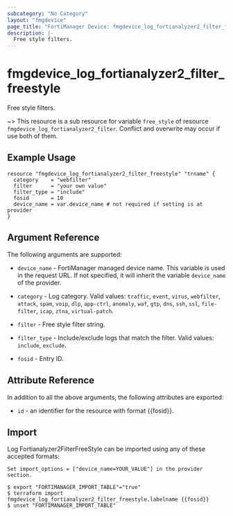 ```yaml
---
subcategory: "No Category"
layout: "fmgdevice"
page_title: "FortiManager Device: fmgdevice_log_fortianalyzer2_filter_freestyle"
description: |-
  Free style filters.
---
```


# fmgdevice_log_fortianalyzer2_filter_freestyle
Free style filters.

~> This resource is a sub resource for variable `free_style` of resource `fmgdevice_log_fortianalyzer2_filter`. Conflict and overwrite may occur if use both of them.



## Example Usage

```hcl
resource "fmgdevice_log_fortianalyzer2_filter_freestyle" "trname" {
  category    = "webfilter"
  filter      = "your own value"
  filter_type = "include"
  fosid       = 10
  device_name = var.device_name # not required if setting is at provider
}
```

## Argument Reference


The following arguments are supported:

* `device_name` - FortiManager managed device name. This variable is used in the request URL. If not specified, it will inherit the variable `device_name` of the provider.

* `category` - Log category. Valid values: `traffic`, `event`, `virus`, `webfilter`, `attack`, `spam`, `voip`, `dlp`, `app-ctrl`, `anomaly`, `waf`, `gtp`, `dns`, `ssh`, `ssl`, `file-filter`, `icap`, `ztna`, `virtual-patch`.

* `filter` - Free style filter string.
* `filter_type` - Include/exclude logs that match the filter. Valid values: `include`, `exclude`.

* `fosid` - Entry ID.


## Attribute Reference

In addition to all the above arguments, the following attributes are exported:
* `id` - an identifier for the resource with format {{fosid}}.

## Import

Log Fortianalyzer2FilterFreeStyle can be imported using any of these accepted formats:
```
Set import_options = ["device_name=YOUR_VALUE"] in the provider section.

$ export "FORTIMANAGER_IMPORT_TABLE"="true"
$ terraform import fmgdevice_log_fortianalyzer2_filter_freestyle.labelname {{fosid}}
$ unset "FORTIMANAGER_IMPORT_TABLE"
```

